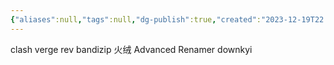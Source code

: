 ```yaml
---
{"aliases":null,"tags":null,"dg-publish":true,"created":"2023-12-19T22:30:42.346+08:00","modified":"2023-12-19T22:30:42.346+08:00","permalink":"/1-inbox/1-untitled/","dgPassFrontmatter":true}
---
```


clash verge rev
bandizip
火绒
Advanced Renamer
downkyi
